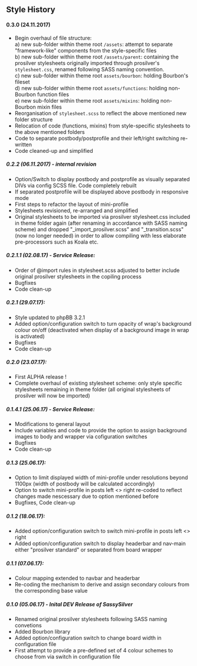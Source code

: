 ## Style History

#### 0.3.0 (24.11.2017)
- Begin overhaul of file structure: <br />
   a) new sub-folder within theme root `/assets`: attempt to separate "framework-like" components from the style-specific files <br />
   b) new sub-folder within theme root `/assets/parent`: containing the prosilver stylesheets originally imported through prosilver's `stylesheet.css`, renamed following SASS naming convention. <br />
   c) new sub-folder within theme root `assets/bourbon`: holding Bourbon's fileset <br />
   d) new sub-folder within theme root `assets/functions`: holding non-Bourbon function files<br />
   e) new sub-folder within theme root `assets/mixins`: holding non-Bourbon mixin files
- Reorganisation of `stylesheet.scss` to reflect the above mentioned new folder structure
- Relocation of code (functions, mixins) from style-specific stylesheets to the above mentioned folders
- Code to separate postbody/postprofile and their left/right switching re-written
- Code cleaned-up and simplified


##### 0.2.2 (06.11.2017) - internal revision
- Option/Switch to display postbody and postprofile as visually separated DIVs via config SCSS file. Code completely rebuilt
- If separated postprofile will be displayed above postbody in responsive mode
- First steps to refactor the layout of mini-profile
- Stylesheets revisioned, re-arranged and simplified
- Original stylesheets to be imported via prosilver stylesheet.css included in theme folder again (after renaming in accordance with SASS naming scheme) and dropped "_import_prosilver.scss" and "_transition.scss" (now no longer needed) in order to allow compiling with less elaborate pre-processors such as Koala etc.

##### 0.2.1.1 (02.08.17) - Service Release:
- Order of @import rules in stylesheet.scss adjusted to better include original prosilver stylesheets in the copiling process
- Bugfixes
- Code clean-up

##### 0.2.1 (29.07.17):
- Style updated to phpBB 3.2.1
- Added option/configuration switch to turn opacity of wrap's background colour on/off (deactivated when display of a background image in wrap is activated)
- Bugfixes
- Code clean-up

##### 0.2.0 (23.07.17):
- First ALPHA release !
- Complete overhaul of existing stylesheet scheme: only style specific stylesheets remaining in theme folder (all original stylesheets of prosilver will now be imported)

##### 0.1.4.1 (25.06.17) - Service Release:
- Modifications to general layout
- Include variables and code to provide the option to assign background images to body and wrapper via cofiguration switches
- Bugfixes
- Code clean-up

##### 0.1.3 (25.06.17):
- Option to limit displayed width of mini-profile under resolutions beyond 1100px (width of postbody will be calculated accordingly)
- Option to switch mini-profile in posts left <> right re-coded to reflect changes made nescessary due to option mentioned before
- Bugfixes, Code clean-up

##### 0.1.2 (18.06.17):
- Added option/configuration switch to switch mini-profile in posts left <> right
- Added option/configuration switch to display headerbar and nav-main either "prosilver standard" or separated from board wrapper

##### 0.1.1 (07.06.17):
- Colour mapping extended to navbar and headerbar
- Re-coding the mechanism to derive and assign secondary colours from the corresponding base value

##### 0.1.0 (05.06.17) - Inital DEV Release of SassySilver
- Renamed original prosilver stylesheets following SASS naming convetions
- Added Bourbon library
- Added option/configuration switch to change board width in configuration file
- First attempt to provide a pre-defined set of 4 colour schemes to choose from via switch in configuration file
